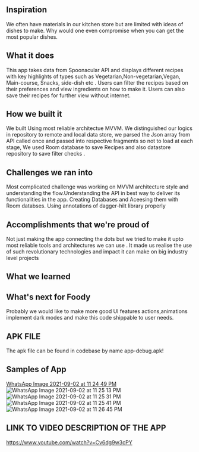 
## Inspiration
We often have materials in our kitchen store but are limited with ideas of dishes to make. Why would one even compromise when you can get the most popular dishes. 

## What it does
This app takes data from Spoonacular API and displays different recipes with key highlights of types such as Vegetarian,Non-vegetarian,Vegan, Main-course, Snacks, side-dish etc . Users can filter the recipes based on their preferences and view ingredients on how to make it.
Users can also save their recipes for further view without internet.

## How we built it

We built Using most reliable architectue MVVM. We distinguished our logics in repository to remote and local data store, we parsed the Json array from API called once and passed into respective fragments so not to load at each stage, We used Room database to save Recipes and also datastore repository to save filter checks .

## Challenges we ran into

Most complicated challenge was working on MVVM architecture style and understanding the flow.Understanding the API in best way to deliver its functionalities in the app. Creating Databases and Aceesing them with Room databses. Using annotations of dagger-hilt library properly  

## Accomplishments that we're proud of
Not just making the app connecting the dots but we tried to make it upto most reliable tools and architectures we can use . It made us realise the use of such revolutionary technologies and impact it can make on big industry level projects

## What we learned

## What's next for Foody 
Probably we would like to make more good UI features actions,animations implement dark modes and make this code shippable to user needs.
## APK FILE 
The apk file can be found in codebase by name app-debug.apk!
## Samples of App
[WhatsApp Image 2021-09-02 at 11 24 49 PM](https://user-images.githubusercontent.com/54763105/180657797-bdb5e174-c5f8-4aa4-a0ba-308178975825.jpeg)
![WhatsApp Image 2021-09-02 at 11 25 13 PM](https://user-images.githubusercontent.com/54763105/180657807-d8176da4-c4b5-41d3-9bca-38d1ce8f1ca9.jpeg)
![WhatsApp Image 2021-09-02 at 11 25 31 PM](https://user-images.githubusercontent.com/54763105/180657814-c3d53313-e18b-4344-b71a-96ef70599937.jpeg)
![WhatsApp Image 2021-09-02 at 11 25 41 PM](https://user-images.githubusercontent.com/54763105/180657823-6d3c41a7-21cf-48f5-98b2-7fa69109ac2d.jpeg)
![WhatsApp Image 2021-09-02 at 11 26 45 PM](https://user-images.githubusercontent.com/54763105/180657825-6ea8777e-51ca-47a6-a53f-c793d146b126.jpeg)





## LINK TO VIDEO DESCRIPTION OF THE APP
https://www.youtube.com/watch?v=Cv6dg9w3cPY

